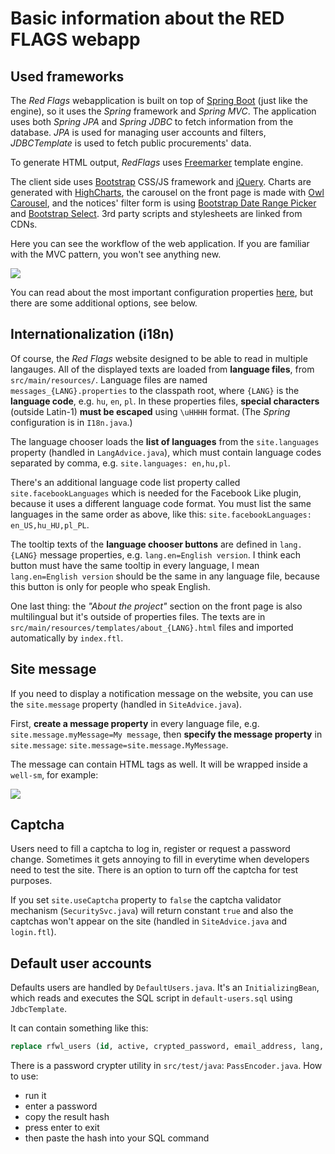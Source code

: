 # Basic information about the RED FLAGS webapp



## Used frameworks

The *Red Flags* webapplication is built on top of [Spring Boot](http://projects.spring.io/spring-boot/) (just like the engine), so it uses the *Spring* framework and *Spring MVC*. The application uses both *Spring JPA* and *Spring JDBC* to fetch information from the database. *JPA* is used for managing user accounts and filters, *JDBCTemplate* is used to fetch public procurements' data.

To generate HTML output, *RedFlags* uses [Freemarker](http://freemarker.org/) template engine.

The client side uses [Bootstrap](http://getbootstrap.com/) CSS/JS framework and [jQuery](http://jquery.com/). Charts are generated with [HighCharts](http://www.highcharts.com/), the carousel on the front page is made with [Owl Carousel](https://github.com/OwlFonk/OwlCarousel), and the notices' filter form is using [Bootstrap Date Range Picker](http://www.daterangepicker.com/) and [Bootstrap Select](https://silviomoreto.github.io/bootstrap-select/). 3rd party scripts and stylesheets are linked from CDNs.

Here you can see the workflow of the web application. If you are familiar with the MVC pattern, you won't see anything new.

<img src="../../../img/webapp-workflow.svg" class="img-responsive" />

You can read about the most important configuration properties [here](/maintainer/webapp/), but there are some additional options, see below.



## Internationalization (i18n)

Of course, the *Red Flags* website designed to be able to read in multiple langauges. All of the displayed texts are loaded from **language files**, from `src/main/resources/`. Language files are named `messages_{LANG}.properties` to the classpath root, where `{LANG}` is the **language code**, e.g. `hu`, `en`, `pl`. In these properties files, **special characters** (outside Latin-1) **must be escaped** using `\uHHHH` format. (The *Spring* configuration is in `I18n.java`.)

The language chooser loads the **list of languages** from the `site.languages` property (handled in `LangAdvice.java`), which must contain language codes separated by comma, e.g. `site.languages: en,hu,pl`.

There's an additional language code list property called `site.facebookLanguages` which is needed for the Facebook Like plugin, because it uses a different language code format. You must list the same languages in the same order as above, like this: `site.facebookLanguages: en_US,hu_HU,pl_PL`.

The tooltip texts of the **language chooser buttons** are defined in `lang.{LANG}` message properties, e.g. `lang.en=English version`. I think each button must have the same tooltip in every language, I mean `lang.en=English version` should be the same in any language file, because this button is only for people who speak English.

One last thing: the *"About the project"* section on the front page is also multilingual but it's outside of properties files. The texts are in `src/main/resources/templates/about_{LANG}.html` files and imported automatically by `index.ftl`.



## Site message

If you need to display a notification message on the website, you can use the `site.message` property (handled in `SiteAdvice.java`).

First, **create a message property** in every language file, e.g. `site.message.myMessage=My message`, then **specify the message property** in `site.message`: `site.message=site.message.MyMessage`.

The message can contain HTML tags as well. It will be wrapped inside a `well-sm`, for example:

<img src="../../../img/site-message.jpg" class="img-responsive" />



## Captcha

Users need to fill a captcha to log in, register or request a password change. Sometimes it gets annoying to fill in everytime when developers need to test the site. There is an option to turn off the captcha for test purposes.

If you set `site.useCaptcha` property to `false` the captcha validator mechanism (`SecuritySvc.java`) will return constant `true` and also the captchas won't appear on the site (handled in `SiteAdvice.java` and `login.ftl`).



## Default user accounts

Defaults users are handled by `DefaultUsers.java`. It's an `InitializingBean`, which reads and executes the SQL script in `default-users.sql` using `JdbcTemplate`.

It can contain something like this:

```sql
replace rfwl_users (id, active, crypted_password, email_address, lang, name, registered_at, remember_token, remember_token_expires_at) values (1, 1, 'PASSWORD-HASH', 'EMAIL', 'en', 'DISPLAY NAME', '2016-06-01 00:00:00', null, null);
```

There is a password crypter utility in `src/test/java`: `PassEncoder.java`. How to use:

* run it
* enter a password
* copy the result hash
* press enter to exit
* then paste the hash into your SQL command